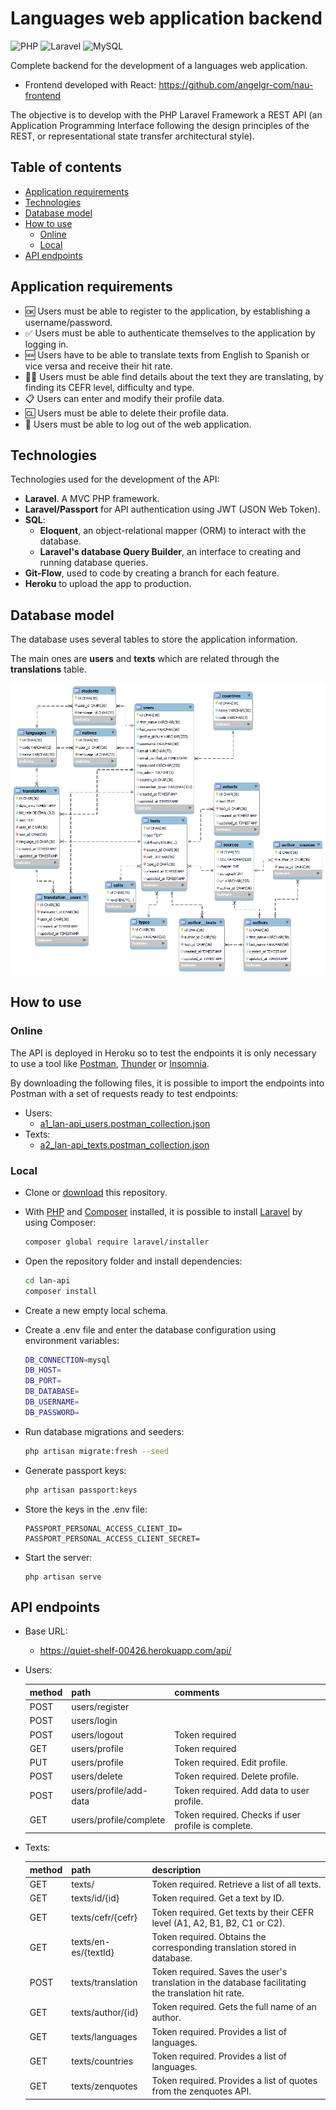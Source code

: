 # Languages web application backend

![PHP](https://img.shields.io/badge/php-%23777BB4.svg?logo=php&logoColor=white&style=for-the-badge) ![Laravel	](https://img.shields.io/badge/laravel-%23FF2D20.svg?logo=laravel&logoColor=white&style=for-the-badge) ![MySQL](https://img.shields.io/badge/mysql-%2300f.svg?logo=mysql&logoColor=white&style=for-the-badge) 

Complete backend for the development of a languages web application.

- Frontend developed with React: https://github.com/angelgr-com/nau-frontend

The objective is to develop with the PHP Laravel Framework a REST API (an Application Programming Interface following the design principles of the REST, or representational state transfer architectural style).

## Table of contents

  - [Application requirements](#application-requirements)
  - [Technologies](#technologies)
  - [Database model](#database-model)
  - [How to use](#how-to-use)
    - [Online](#online)
    - [Local](#local)
  - [API endpoints](#api-endpoints)

## Application requirements

- 🆗 Users must be able to register to the application, by establishing a username/password.
- ✅ Users must be able to authenticate themselves to the application by logging in.
- 🆕 Users have to be able to translate texts from English to Spanish or vice versa and receive their hit rate.
- 👩‍💻 Users must be able find details about the text they are translating, by finding its CEFR level, difficulty and type.
- 📋 Users can enter and modify their profile data.
- 🆑 Users must be able to delete their profile data.
- 👋 Users must be able to log out of the web application.

## Technologies

Technologies used for the development of the API:

- **Laravel**. A MVC PHP framework. 
- **Laravel/Passport** for API authentication using JWT (JSON Web Token).
- **SQL**:
  - **Eloquent**, an object-relational mapper (ORM) to interact with the database.
  - **Laravel's database Query Builder**, an interface to creating and running database queries.
- **Git-Flow**, used to code by creating a branch for each feature.
- **Heroku** to upload the app to production.

## Database model

The database uses several tables to store the application information.

The main ones are **users** and **texts** which are related through the **translations** table.

![image-20220424215550287](./assets/img/db.png)

## How to use

### Online

The API is deployed in Heroku so to test the endpoints it is only necessary to use a tool like [Postman](https://www.postman.com/), [Thunder](https://www.thunderclient.com/) or [Insomnia](https://insomnia.rest/).

By downloading the following files, it is possible to import the endpoints into Postman with a set of requests ready to test endpoints:

- Users:
  - [a1_lan-api_users.postman_collection.json](https://raw.githubusercontent.com/angelgr-com/lan-api/main/assets/postman/a1_lan-api_users.postman_collection.json)
- Texts:
  - [a2_lan-api_texts.postman_collection.json](https://raw.githubusercontent.com/angelgr-com/lan-api/main/assets/postman/a2_lan-api_texts.postman_collection.json)

### Local

- Clone or [download](https://github.com/angelgr-com/lan-api/archive/refs/heads/main.zip) this repository.

- With [PHP](https://www.php.net/manual/en/install.php) and [Composer](https://getcomposer.org/download/) installed, it is possible to install [Laravel](https://laravel.com/docs/9.x/installation) by using Composer:

  ```bash
  composer global require laravel/installer
  ```

- Open the repository folder and install dependencies:

  ```bash
  cd lan-api
  composer install
  ```

- Create a new empty local schema.

- Create a .env file and enter the database configuration using environment variables:

  ```bash
  DB_CONNECTION=mysql
  DB_HOST=
  DB_PORT=
  DB_DATABASE=
  DB_USERNAME=
  DB_PASSWORD=
  ```

- Run database migrations and seeders:

  ```bash
  php artisan migrate:fresh --seed
  ```

- Generate passport keys:

  ```bash
  php artisan passport:keys
  ```

- Store the keys in the .env file:

  ```
  PASSPORT_PERSONAL_ACCESS_CLIENT_ID=
  PASSPORT_PERSONAL_ACCESS_CLIENT_SECRET=
  ```
  
- Start the server:

  ```
  php artisan serve
  ```

## API endpoints

- Base URL:
  - https://quiet-shelf-00426.herokuapp.com/api/

- Users:

  | method | path                   | comments                                            |
  | ------ | ---------------------- | --------------------------------------------------- |
  | POST   | users/register         |                                                     |
  | POST   | users/login            |                                                     |
  | POST   | users/logout           | Token required                                      |
  | GET    | users/profile          | Token required                                      |
  | PUT    | users/profile          | Token required. Edit profile.                       |
  | POST   | users/delete           | Token required. Delete profile.                     |
  | POST   | users/profile/add-data | Token required. Add data to user profile.           |
  | GET    | users/profile/complete | Token required. Checks if user profile is complete. |

- Texts:

  | method | path                 | description                                                  |
  | ------ | -------------------- | ------------------------------------------------------------ |
  | GET    | texts/               | Token required. Retrieve a list of all texts.                |
  | GET    | texts/id/{id}        | Token required. Get a text by ID.                            |
  | GET    | texts/cefr/{cefr}    | Token required. Get texts by their CEFR level (A1, A2, B1, B2, C1 or C2). |
  | GET    | texts/en-es/{textId} | Token required. Obtains the corresponding translation stored in database. |
  | POST   | texts/translation    | Token required. Saves the user's translation in the database facilitating the translation hit rate. |
  | GET    | texts/author/{id}    | Token required. Gets the full name of an author.             |
  | GET    | texts/languages      | Token required. Provides a list of languages.                |
  | GET    | texts/countries      | Token required. Provides a list of languages.                |
  | GET    | texts/zenquotes      | Token required. Provides a list of quotes from the zenquotes API. |

  
